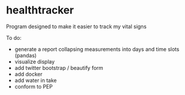# healthtracker

Program designed to make it easier to track my vital signs

To do:
* generate a report collapsing measurements into days and time slots (pandas)
* visualize display
* add twitter bootstrap / beautify form
* add docker
* add water in take
* conform to PEP
